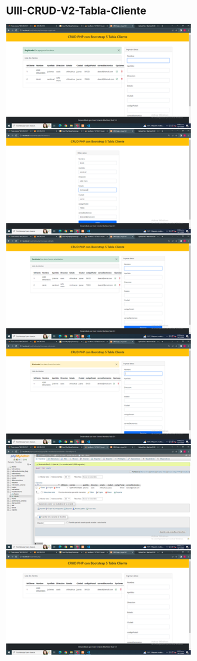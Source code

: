 # UIII-CRUD-V2-Tabla-Cliente
![](https://github.com/MartinezI128/UIII-CRUD-V2-Tabla-Cliente/blob/83ad261dbbc9f8c97fcca1760e004ea1a457d47c/imagenes/Captura%20de%20pantalla%20(10).png)
![](https://github.com/MartinezI128/UIII-CRUD-V2-Tabla-Cliente/blob/83ad261dbbc9f8c97fcca1760e004ea1a457d47c/imagenes/Captura%20de%20pantalla%20(11).png)
![](https://github.com/MartinezI128/UIII-CRUD-V2-Tabla-Cliente/blob/83ad261dbbc9f8c97fcca1760e004ea1a457d47c/imagenes/Captura%20de%20pantalla%20(12).png)
![](https://github.com/MartinezI128/UIII-CRUD-V2-Tabla-Cliente/blob/83ad261dbbc9f8c97fcca1760e004ea1a457d47c/imagenes/Captura%20de%20pantalla%20(13).png)
![](https://github.com/MartinezI128/UIII-CRUD-V2-Tabla-Cliente/blob/83ad261dbbc9f8c97fcca1760e004ea1a457d47c/imagenes/Captura%20de%20pantalla%20(8).png)
![](https://github.com/MartinezI128/UIII-CRUD-V2-Tabla-Cliente/blob/83ad261dbbc9f8c97fcca1760e004ea1a457d47c/imagenes/Captura%20de%20pantalla%20(9).png)
